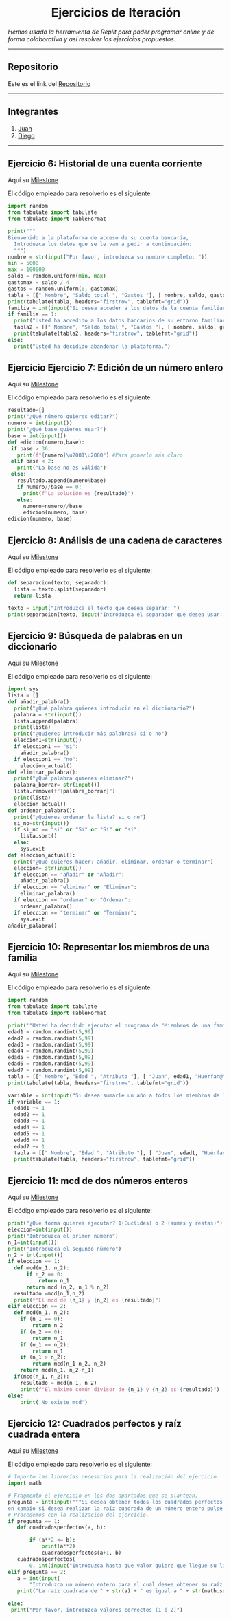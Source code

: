 <h1 align="center">Ejercicios de Iteración</h1>

*Hemos usado la herramienta de Replit para poder programar online y de forma colaborativa y así resolver los ejercicios propuestos.*

***

<h2>Repositorio</h2>

Este es el link del [Repositorio](https://github.com/Diegodesantos1/EjerciciosIteracion)

***

<h2>Integrantes</h2>

1. [Juan](https://github.com/jmedina28)
2. [Diego](https://github.com/Diegodesantos1)

***

## Ejercicio 6: Historial de una cuenta corriente

Aquí su [Milestone](https://github.com/Diegodesantos1/EjerciciosIteracion/milestone/1?closed=1)

El código empleado para resolverlo es el siguiente:

```python
import random
from tabulate import tabulate
from tabulate import TableFormat

print("""
Bienvenido a la plataforma de acceso de su cuenta bancaria,
  Introduzca los datos que se le van a pedir a continuación:
  """)
nombre = str(input("Por favor, introduzca su nombre completo: "))
min = 5000
max = 100000
saldo = random.uniform(min, max)
gastomax = saldo / 4
gastos = random.uniform(0, gastomax)
tabla = [[" Nombre", "Saldo total ", "Gastos "], [ nombre, saldo, gastos]]
print(tabulate(tabla, headers="firstrow", tablefmt="grid"))
familia = int(input("Si desea acceder a los datos de la cuenta familiar pulse 1, en caso contrario pulse 0: "))
if familia == 1:
  print("Usted ha accedido a los datos bancarios de su entorno familiar, aquí se muestra un resumen: ")
  tabla2 = [[" Nombre", "Saldo total ", "Gastos "], [ nombre, saldo, gastos],[ "Susana", random.uniform(3000, 80000), random.uniform(0, 2999)],[ "Elver (menor de edad)", random.uniform(300,1000), random.uniform(0, 200)],[ "Rosa (menor de edad)", random.uniform(300,1000), random.uniform(0, 200)],[ "Devora (menor de edad)", random.uniform(300,1000), random.uniform(0, 200)]]
  print(tabulate(tabla2, headers="firstrow", tablefmt="grid"))
else:
  print("Usted ha decidido abandonar la plataforma.")
 ```


## Ejercicio Ejercicio 7: Edición de un número entero

Aquí su [Milestone](https://github.com/Diegodesantos1/EjerciciosIteracion/milestone/2?closed=1)
 
El código empleado para resolverlo es el siguiente:
 ```python
resultado=[]
print("¿Qué número quieres editar?")
numero = int(input())
print("¿Qué base quieres usar?")
base = int(input())
def edicion(numero,base):
  if base > 36:
    print(f"{numero}\u2081\u2080") #Para ponerlo más claro
  elif base < 2:
    print("La base no es válida")
  else:
    resultado.append(numero%base)
    if numero//base == 0:
      print(f"La solución es {resultado}")
    else:
      numero=numero//base
      edicion(numero, base)
edicion(numero, base)
```

## Ejercicio 8: Análisis de una cadena de caracteres

Aquí su [Milestone](https://github.com/Diegodesantos1/EjerciciosIteracion/milestone/3?closed=1)

El código empleado para resolverlo es el siguiente:
```python
def separacion(texto, separador):
  lista = texto.split(separador)
  return lista

texto = input("Introduzca el texto que desea separar: ")
print(separacion(texto, input("Introduzca el separador que desea usar: ")))
```

## Ejercicio 9: Búsqueda de palabras en un diccionario

Aquí su [Milestone](https://github.com/Diegodesantos1/EjerciciosIteracion/milestone/4?closed=1)

El código empleado para resolverlo es el siguiente:
```python
import sys
lista = []
def añadir_palabra():
  print("¿Qué palabra quieres introducir en el diccionario?")
  palabra = str(input())
  lista.append(palabra)
  print(lista)
  print("¿Quieres introducir más palabras? si o no")
  eleccion1=str(input())
  if eleccion1 == "si":
    añadir_palabra()
  if eleccion1 == "no":
    eleccion_actual()
def eliminar_palabra():
  print("¿Qué palabra quieres eliminar?")
  palabra_borrar= str(input())
  lista.remove(f"{palabra_borrar}")
  print(lista)
  eleccion_actual()
def ordenar_palabra():
  print("¿Quieres ordenar la lista? si o no")
  si_no=str(input())
  if si_no == "si" or "Si" or "Sí" or "sí":
    lista.sort()
  else:
    sys.exit
def eleccion_actual():
  print("¿Qué quieres hacer? añadir, eliminar, ordenar o terminar")
  eleccion= str(input())
  if eleccion == "añadir" or "Añadir":
    añadir_palabra()
  if eleccion == "eliminar" or "Eliminar":
    eliminar_palabra()
  if eleccion == "ordenar" or "Ordenar":
    ordenar_palabra()
  if eleccion == "terminar" or "Terminar":
    sys.exit
añadir_palabra()
```

## Ejercicio 10: Representar los miembros de una familia

Aquí su [Milestone](https://github.com/Diegodesantos1/EjerciciosIteracion/milestone/5?closed=1)

El código empleado para resolverlo es el siguiente:

```python
import random
from tabulate import tabulate
from tabulate import TableFormat

print('"Usted ha decidido ejecutar el programa de "Miembros de una familia".')
edad1 = random.randint(5,99)
edad2 = random.randint(5,99)
edad3 = random.randint(5,99)
edad4 = random.randint(5,99)
edad5 = random.randint(5,99)
edad6 = random.randint(5,99)
edad7 = random.randint(5,99)
tabla = [[" Nombre", "Edad ", "Atributo "], [ "Juan", edad1, "Huérfan@"],[ "María", edad2, "Huérfan@"],[ "Isabel", edad3, "Vacío"],[ "Carlos", edad4, "Borrado"],[ "Leonardo", edad5, "Vacío"],[ "Manuel", edad6, "Vacío"],[ "Carla", edad7, "Huérfan@"]]
print(tabulate(tabla, headers="firstrow", tablefmt="grid"))

variable = int(input("Si desea sumarle un año a todos los miembros de la familia pulse 1, en caso contrario pulse cualquier otro número: "))
if variable == 1:
  edad1 += 1
  edad2 += 1
  edad3 += 1
  edad4 += 1
  edad5 += 1
  edad6 += 1
  edad7 += 1
  tabla = [[" Nombre", "Edad ", "Atributo "], [ "Juan", edad1, "Huérfan@"],[ "María", edad2, "Huérfan@"],[ "Isabel", edad3, "Vacío"],[ "Carlos", edad4, "Borrado"],[ "Leonardo", edad5, "Vacío"],[           "Manuel", edad6, "Vacío"],[ "Carla", edad7, "Huérfan@"]]
  print(tabulate(tabla, headers="firstrow", tablefmt="grid"))
 ```

## Ejercicio 11: mcd de dos números enteros

Aquí su [Milestone](https://github.com/Diegodesantos1/EjerciciosIteracion/milestone/6?closed=1)

El código empleado para resolverlo es el siguiente:

```python
print("¿Qué forma quieres ejecutar? 1(Euclides) o 2 (sumas y restas)")
eleccion=int(input())
print("Introduzca el primer número")
n_1=int(input())
print("Introduzca el segundo número")
n_2 = int(input())
if eleccion == 1:
  def mcd(n_1, n_2):
      if n_2 == 0:
          return n_1
      return mcd (n_2, n_1 % n_2)
  resultado =mcd(n_1,n_2)
  print(f"El mcd de {n_1} y {n_2} es {resultado}")
elif eleccion == 2:
  def mcd(n_1, n_2): 
    if (n_1 == 0): 
        return n_2 
    if (n_2 == 0): 
        return n_1 
    if (n_1 == n_2): 
        return n_1 
    if (n_1 > n_2): 
        return mcd(n_1-n_2, n_2) 
    return mcd(n_1, n_2-n_1)
  if(mcd(n_1, n_2)):
    resultado = mcd(n_1, n_2)
    print(f"El máximo común divisor de {n_1} y {n_2} es {resultado}") 
else: 
    print('No existe mcd') 
```
## Ejercicio 12: Cuadrados perfectos y raíz cuadrada entera

Aquí su [Milestone](https://github.com/Diegodesantos1/EjerciciosIteracion/milestone/7?closed=1)

El código empleado para resolverlo es el siguiente:
 ```python
# Importo las librerías necesarias para la realización del ejercicio.
import math

# Fragmento el ejercicio en los dos apartados que se plantean.
pregunta = int(input("""Si desea obtener todos los cuadrados perfectos de un intervalo entre 0 y un parámetro introducido por usted pulse 1,
en cambio si desea realizar la raíz cuadrada de un número entero pulse 2: """))
# Procedemos con la realización del ejercicio.
if pregunta == 1:
    def cuadradosperfectos(a, b):

        if (a**2 <= b):
            print(a**2)
            cuadradosperfectos(a+1, b)
    cuadradosperfectos(
        0, int(input("Introduzca hasta que valor quiere que llegue su lista de cuadrados perfectos: ")))
elif pregunta == 2:
    a = int(input(
        "Introduzca un número entero para el cual desee obtener su raíz cuadrada: "))
    print("La raíz cuadrada de " + str(a) + " es igual a " + str(math.sqrt(a)))

else:
  print("Por favor, introduzca valores correctos (1 ó 2)")
```

